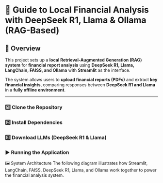 # 🚀 Guide to Local Financial Analysis with DeepSeek R1, Llama & Ollama (RAG-Based)

## 📘 Overview  
This project sets up a **local Retrieval-Augmented Generation (RAG) system** for **financial report analysis** using **DeepSeek R1, Llama, LangChain, FAISS, and Ollama** with **Streamlit** as the interface.  

The system allows users to **upload financial reports (PDFs)** and extract **key financial insights**, comparing responses between **DeepSeek R1 and Llama** in a **fully offline environment**.

---

### 1️⃣ Clone the Repository

### 2️⃣ Install Dependencies

### 3️⃣ Download LLMs (DeepSeek R1 & Llama)

### ▶️ Running the Application 

🖼️ System Architecture
The following diagram illustrates how Streamlit, LangChain, FAISS, DeepSeek R1, Llama, and Ollama work together to power the financial analysis system.



